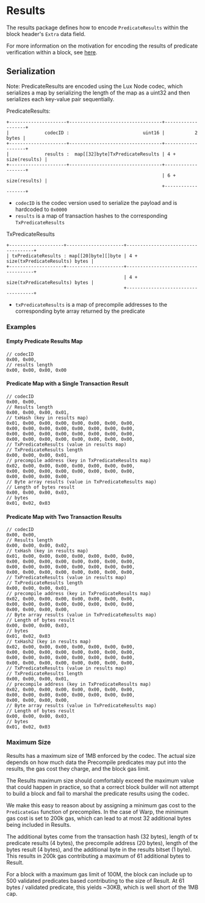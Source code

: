 # Results

The results package defines how to encode `PredicateResults` within the block header's `Extra` data field.

For more information on the motivation for encoding the results of predicate verification within a block, see [here](../../x/warp/README.md#re-processing-historical-blocks).

## Serialization

Note: PredicateResults are encoded using the Lux Node codec, which serializes a map by serializing the length of the map as a uint32 and then serializes each key-value pair sequentially.

PredicateResults:
```
+---------------------+----------------------------------+-------------------+
|             codecID :                           uint16 |           2 bytes |
+---------------------+----------------------------------+-------------------+
|             results :  map[[32]byte]TxPredicateResults | 4 + size(results) |
+---------------------+----------------------------------+-------------------+
                                                         | 6 + size(results) |
                                                         +-------------------+
```

- `codecID` is the codec version used to serialize the payload and is hardcoded to `0x0000`
- `results` is a map of transaction hashes to the corresponding `TxPredicateResults`

TxPredicateResults
```
+--------------------+---------------------+------------------------------------+
| txPredicateResults : map[[20]byte][]byte | 4 + size(txPredicateResults) bytes |
+--------------------+---------------------+------------------------------------+
                                           | 4 + size(txPredicateResults) bytes |
                                           +------------------------------------+
```

- `txPredicateResults` is a map of precompile addresses to the corresponding byte array returned by the predicate

### Examples

#### Empty Predicate Results Map

```
// codecID
0x00, 0x00,
// results length
0x00, 0x00, 0x00, 0x00
```

#### Predicate Map with a Single Transaction Result

```
// codecID
0x00, 0x00,
// Results length
0x00, 0x00, 0x00, 0x01,
// txHash (key in results map)
0x01, 0x00, 0x00, 0x00, 0x00, 0x00, 0x00, 0x00,
0x00, 0x00, 0x00, 0x00, 0x00, 0x00, 0x00, 0x00,
0x00, 0x00, 0x00, 0x00, 0x00, 0x00, 0x00, 0x00,
0x00, 0x00, 0x00, 0x00, 0x00, 0x00, 0x00, 0x00, 
// TxPredicateResults (value in results map)
// TxPredicateResults length
0x00, 0x00, 0x00, 0x01,
// precompile address (key in TxPredicateResults map)
0x02, 0x00, 0x00, 0x00, 0x00, 0x00, 0x00, 0x00,
0x00, 0x00, 0x00, 0x00, 0x00, 0x00, 0x00, 0x00,
0x00, 0x00, 0x00, 0x00,
// Byte array results (value in TxPredicateResults map)
// Length of bytes result
0x00, 0x00, 0x00, 0x03,
// bytes
0x01, 0x02, 0x03
```

#### Predicate Map with Two Transaction Results

```
// codecID
0x00, 0x00,
// Results length
0x00, 0x00, 0x00, 0x02,
// txHash (key in results map)
0x01, 0x00, 0x00, 0x00, 0x00, 0x00, 0x00, 0x00,
0x00, 0x00, 0x00, 0x00, 0x00, 0x00, 0x00, 0x00,
0x00, 0x00, 0x00, 0x00, 0x00, 0x00, 0x00, 0x00,
0x00, 0x00, 0x00, 0x00, 0x00, 0x00, 0x00, 0x00, 
// TxPredicateResults (value in results map)
// TxPredicateResults length
0x00, 0x00, 0x00, 0x01,
// precompile address (key in TxPredicateResults map)
0x02, 0x00, 0x00, 0x00, 0x00, 0x00, 0x00, 0x00,
0x00, 0x00, 0x00, 0x00, 0x00, 0x00, 0x00, 0x00,
0x00, 0x00, 0x00, 0x00,
// Byte array results (value in TxPredicateResults map)
// Length of bytes result
0x00, 0x00, 0x00, 0x03,
// bytes
0x01, 0x02, 0x03
// txHash2 (key in results map)
0x02, 0x00, 0x00, 0x00, 0x00, 0x00, 0x00, 0x00,
0x00, 0x00, 0x00, 0x00, 0x00, 0x00, 0x00, 0x00,
0x00, 0x00, 0x00, 0x00, 0x00, 0x00, 0x00, 0x00,
0x00, 0x00, 0x00, 0x00, 0x00, 0x00, 0x00, 0x00, 
// TxPredicateResults (value in results map)
// TxPredicateResults length
0x00, 0x00, 0x00, 0x01,
// precompile address (key in TxPredicateResults map)
0x02, 0x00, 0x00, 0x00, 0x00, 0x00, 0x00, 0x00,
0x00, 0x00, 0x00, 0x00, 0x00, 0x00, 0x00, 0x00,
0x00, 0x00, 0x00, 0x00,
// Byte array results (value in TxPredicateResults map)
// Length of bytes result
0x00, 0x00, 0x00, 0x03,
// bytes
0x01, 0x02, 0x03
```

### Maximum Size

Results has a maximum size of 1MB enforced by the codec. The actual size depends on how much data the Precompile predicates may put into the results, the gas cost they charge, and the block gas limit.

The Results maximum size should comfortably exceed the maximum value that could happen in practice, so that a correct block builder will not attempt to build a block and fail to marshal the predicate results using the codec.

We make this easy to reason about by assigning a minimum gas cost to the `PredicateGas` function of precompiles. In the case of Warp, the minimum gas cost is set to 200k gas, which can lead to at most 32 additional bytes being included in Results.

The additional bytes come from the transaction hash (32 bytes), length of tx predicate results (4 bytes), the precompile address (20 bytes), length of the bytes result (4 bytes), and the additional byte in the results bitset (1 byte). This results in 200k gas contributing a maximum of 61 additional bytes to Result.

For a block with a maximum gas limit of 100M, the block can include up to 500 validated predicates based contributing to the size of Result. At 61 bytes / validated predicate, this yields ~30KB, which is well short of the 1MB cap.
